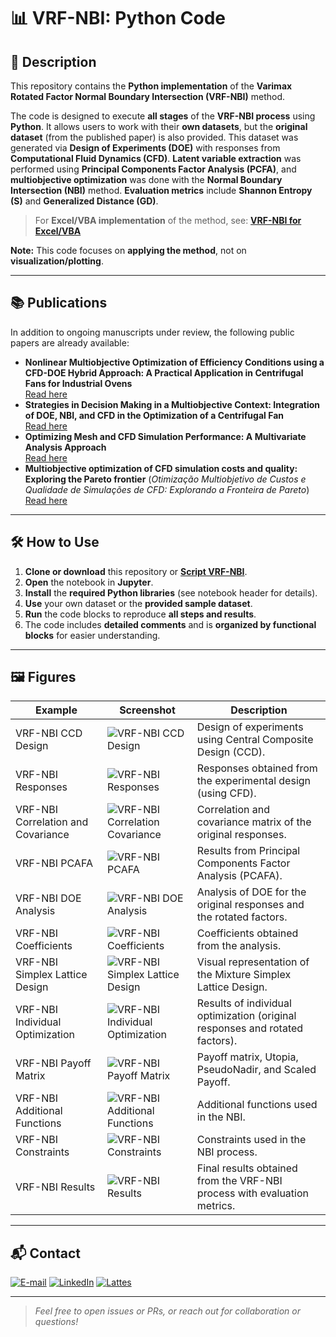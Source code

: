 # 📊 VRF-NBI: Python Code

## 📝 Description

This repository contains the **Python implementation** of the **Varimax Rotated Factor Normal Boundary Intersection (VRF-NBI)** method.

The code is designed to execute **all stages** of the **VRF-NBI process** using **Python**. It allows users to work with their **own datasets**, but the **original dataset** (from the published paper) is also provided. This dataset was generated via **Design of Experiments (DOE)** with responses from **Computational Fluid Dynamics (CFD)**. **Latent variable extraction** was performed using **Principal Components Factor Analysis (PCFA)**, and **multiobjective optimization** was done with the **Normal Boundary Intersection (NBI)** method. **Evaluation metrics** include **Shannon Entropy (S)** and **Generalized Distance (GD)**.

> For **Excel/VBA implementation** of the method, see: [**VRF-NBI for Excel/VBA**](https://github.com/Matheuscp98/Normal_Boundary_Intersection)

**Note:** This code focuses on **applying the method**, not on **visualization/plotting**.

---

## 📚 Publications

In addition to ongoing manuscripts under review, the following public papers are already available:

- **Nonlinear Multiobjective Optimization of Efficiency Conditions using a CFD-DOE Hybrid Approach: A Practical Application in Centrifugal Fans for Industrial Ovens**  
  [Read here](https://www.sciencedirect.com/science/article/pii/S2451904925006900)
- **Strategies in Decision Making in a Multiobjective Context: Integration of DOE, NBI, and CFD in the Optimization of a Centrifugal Fan**  
  [Read here](https://publicacoes.softaliza.com.br/cilamce/article/view/10211/7235)
- **Optimizing Mesh and CFD Simulation Performance: A Multivariate Analysis Approach**  
  [Read here](https://publicacoes.softaliza.com.br/cilamce/article/view/8110/6998)
- **Multiobjective optimization of CFD simulation costs and quality: Exploring the Pareto frontier** (*Otimização Multiobjetivo de Custos e Qualidade de Simulações de CFD: Explorando a Fronteira de Pareto*)  
  [Read here](https://proceedings.science/sbpo/sbpo-2024/trabalhos/otimizacao-multiobjetivo-de-custos-e-qualidade-de-simulacoes-de-cfd-explorando-a?lang=pt-br)

---

## 🛠️ How to Use

1. **Clone or download** this repository or [**Script VRF-NBI**](VRF-NBI.ipynb).  
2. **Open** the notebook in **Jupyter**.  
3. **Install** the **required Python libraries** (see notebook header for details).  
4. **Use** your own dataset or the **provided sample dataset**.  
5. **Run** the code blocks to reproduce **all steps and results**.  
6. The code includes **detailed comments** and is **organized by functional blocks** for easier understanding.  

---

## 🖼️ Figures

| Example                                      | Screenshot                        | Description                                        |
|-----------------------------------------------|-----------------------------------|----------------------------------------------------|
| VRF-NBI CCD Design                           | ![VRF-NBI CCD Design](VRF-NBI_CCDDesign.jpg) | Design of experiments using Central Composite Design (CCD). |
| VRF-NBI Responses                            | ![VRF-NBI Responses](VRF-NBI_Responses.jpg) | Responses obtained from the experimental design (using CFD). |
| VRF-NBI Correlation and Covariance           | ![VRF-NBI Correlation Covariance](VRF-NBI_CorrelationCovariance.jpg) | Correlation and covariance matrix of the original responses. |
| VRF-NBI PCAFA                                | ![VRF-NBI PCAFA](VRF-NBI_PCAFA.jpg) | Results from Principal Components Factor Analysis (PCAFA). |
| VRF-NBI DOE Analysis                         | ![VRF-NBI DOE Analysis](VRF-NBI_DOEAnalysis.jpg) | Analysis of DOE for the original responses and the rotated factors. |
| VRF-NBI Coefficients                         | ![VRF-NBI Coefficients](VRF-NBI_Coefficients.jpg) | Coefficients obtained from the analysis. |
| VRF-NBI Simplex Lattice Design               | ![VRF-NBI Simplex Lattice Design](VRF-NBI_SimplexLatticeDesign.jpg) | Visual representation of the Mixture Simplex Lattice Design. |
| VRF-NBI Individual Optimization              | ![VRF-NBI Individual Optimization](VRF-NBI_IndividualOptimization.jpg) | Results of individual optimization (original responses and rotated factors). |
| VRF-NBI Payoff Matrix                        | ![VRF-NBI Payoff Matrix](VRF-NBI_PayoffMatrix.jpg) | Payoff matrix, Utopia, PseudoNadir, and Scaled Payoff. |
| VRF-NBI Additional Functions                 | ![VRF-NBI Additional Functions](VRF-NBI_AdditionalFunctions.jpg) | Additional functions used in the NBI. |
| VRF-NBI Constraints                          | ![VRF-NBI Constraints](VRF-NBI_Constraints.jpg) | Constraints used in the NBI process. |
| VRF-NBI Results                              | ![VRF-NBI Results](VRF-NBI_Results.jpg) | Final results obtained from the VRF-NBI process with evaluation metrics. |

---

## 📬 Contact

<a href="mailto:matheusc_pereira@hotmail.com"><img src="https://img.shields.io/badge/E--mail-0078D4?style=for-the-badge&logo=microsoft-outlook&logoColor=white" alt="E-mail"/></a>
<a href="https://www.linkedin.com/in/matheuscostapereira/"><img src="https://img.shields.io/badge/LinkedIn-0A66C2?style=for-the-badge&logo=linkedin&logoColor=white" alt="LinkedIn"/></a>
<a href="https://lattes.cnpq.br/7025666927284220"><img src="https://img.shields.io/badge/Lattes-4169E1?style=for-the-badge&logoColor=white" alt="Lattes"/></a>

---

> _Feel free to open issues or PRs, or reach out for collaboration or questions!_
